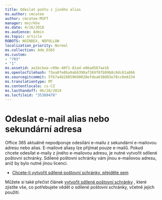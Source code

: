 ```yaml
---
title: Odeslat poštu z jiného alias
ms.author: cmcatee
author: cmcatee-MSFT
manager: mnirkhe
ms.date: 4/16/2018
ms.audience: Admin
ms.topic: article
ROBOTS: NOINDEX, NOFOLLOW
localization_priority: Normal
ms.collection: Adm_O365
ms.custom:
- "703"
- "1"
ms.assetid: aa1bcbea-c09e-40f1-81ad-e86ad567ae16
ms.openlocfilehash: 73ea8fe0ba9ab6398af269f8fb99b8c8dc61a866
ms.sourcegitcommit: 5fb7a4b28859690020efdea630d03e70cc0e6334
ms.translationtype: MT
ms.contentlocale: cs-CZ
ms.lasthandoff: 06/28/2019
ms.locfileid: "35369478"
---
```

# <a name="send-email-from-an-alias-or-secondary-address"></a>Odeslat e-mail alias nebo sekundární adresa

Office 365 aktuálně nepodporuje odesílání e-mailu z sekundární e-mailovou adresu nebo alias. E-mailové aliasy lze přijímat pouze e-mailů. Pokud chcete odesílat e-maily z jiného e-mailovou adresu, je nutné vytvořit sdílené poštovní schránky. Sdílené poštovní schránky vám jinou e-mailovou adresu, aniž by bylo nutné jinou licenci.
  
- [Chcete-li vytvořit sdílené poštovní schránky, přejděte sem](https://portal.office.com/AdminPortal/Home#/AssistedGuide/addemailoptions)

Můžete si také přečíst článek [vytvořit sdílené poštovní schránky](https://support.office.com/article/871a246d-3acd-4bba-948e-5de8be0544c9) , které zjistíte vše, co potřebujete vědět o sdílené poštovní schránky, včetně jejich použití.
